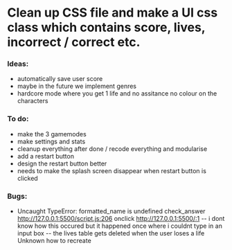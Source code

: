 # Clean up CSS file and make a UI css class which contains score, lives, incorrect / correct etc.

### Ideas:
- automatically save user score
- maybe in the future we implement genres 
- hardcore mode where you get 1 life and no assitance no colour on the characters 

### To do:
- make the 3 gamemodes
- make settings and stats
- cleanup everything after done / recode everything and modularise
- add a restart button 
- design the restart button better
- needs to make the splash screen disappear when restart button is clicked
### Bugs:
- Uncaught TypeError: formatted_name is undefined
    check_answer http://127.0.0.1:5500/script.js:206
    onclick http://127.0.0.1:5500/:1
-- i dont know how this occured but it happened once where i couldnt type in an input box 
-- the lives table gets deleted when the user loses a life 
Unknown how to recreate